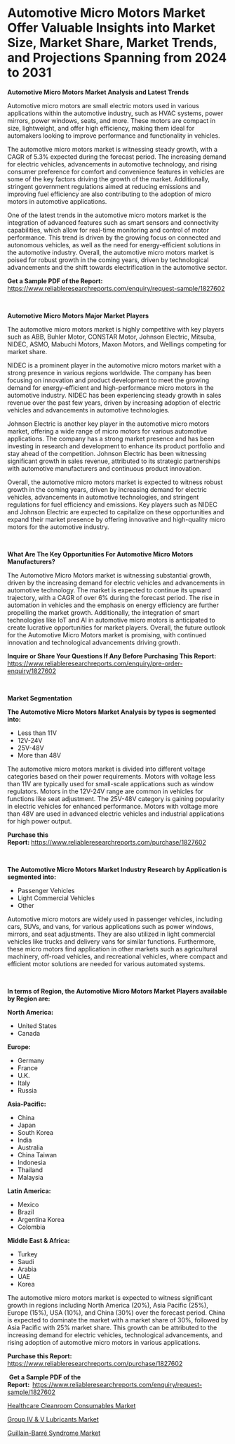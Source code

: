 <p><h1>Automotive Micro Motors Market Offer Valuable Insights into Market Size, Market Share, Market Trends, and Projections Spanning from 2024 to 2031</h1></p><p><strong>Automotive Micro Motors Market Analysis and Latest Trends</strong></p>
<p><p>Automotive micro motors are small electric motors used in various applications within the automotive industry, such as HVAC systems, power mirrors, power windows, seats, and more. These motors are compact in size, lightweight, and offer high efficiency, making them ideal for automakers looking to improve performance and functionality in vehicles.</p><p>The automotive micro motors market is witnessing steady growth, with a CAGR of 5.3% expected during the forecast period. The increasing demand for electric vehicles, advancements in automotive technology, and rising consumer preference for comfort and convenience features in vehicles are some of the key factors driving the growth of the market. Additionally, stringent government regulations aimed at reducing emissions and improving fuel efficiency are also contributing to the adoption of micro motors in automotive applications.</p><p>One of the latest trends in the automotive micro motors market is the integration of advanced features such as smart sensors and connectivity capabilities, which allow for real-time monitoring and control of motor performance. This trend is driven by the growing focus on connected and autonomous vehicles, as well as the need for energy-efficient solutions in the automotive industry. Overall, the automotive micro motors market is poised for robust growth in the coming years, driven by technological advancements and the shift towards electrification in the automotive sector.</p></p>
<p><strong>Get a Sample PDF of the Report:&nbsp;</strong> <a href="https://www.reliableresearchreports.com/enquiry/request-sample/1827602">https://www.reliableresearchreports.com/enquiry/request-sample/1827602</a></p>
<p>&nbsp;</p>
<p><strong>Automotive Micro Motors Major Market Players</strong></p>
<p><p>The automotive micro motors market is highly competitive with key players such as ABB, Buhler Motor, CONSTAR Motor, Johnson Electric, Mitsuba, NIDEC, ASMO, Mabuchi Motors, Maxon Motors, and Wellings competing for market share.</p><p>NIDEC is a prominent player in the automotive micro motors market with a strong presence in various regions worldwide. The company has been focusing on innovation and product development to meet the growing demand for energy-efficient and high-performance micro motors in the automotive industry. NIDEC has been experiencing steady growth in sales revenue over the past few years, driven by increasing adoption of electric vehicles and advancements in automotive technologies.</p><p>Johnson Electric is another key player in the automotive micro motors market, offering a wide range of micro motors for various automotive applications. The company has a strong market presence and has been investing in research and development to enhance its product portfolio and stay ahead of the competition. Johnson Electric has been witnessing significant growth in sales revenue, attributed to its strategic partnerships with automotive manufacturers and continuous product innovation.</p><p>Overall, the automotive micro motors market is expected to witness robust growth in the coming years, driven by increasing demand for electric vehicles, advancements in automotive technologies, and stringent regulations for fuel efficiency and emissions. Key players such as NIDEC and Johnson Electric are expected to capitalize on these opportunities and expand their market presence by offering innovative and high-quality micro motors for the automotive industry.</p></p>
<p>&nbsp;</p>
<p><strong>What Are The Key Opportunities For Automotive Micro Motors Manufacturers?</strong></p>
<p><p>The Automotive Micro Motors market is witnessing substantial growth, driven by the increasing demand for electric vehicles and advancements in automotive technology. The market is expected to continue its upward trajectory, with a CAGR of over 6% during the forecast period. The rise in automation in vehicles and the emphasis on energy efficiency are further propelling the market growth. Additionally, the integration of smart technologies like IoT and AI in automotive micro motors is anticipated to create lucrative opportunities for market players. Overall, the future outlook for the Automotive Micro Motors market is promising, with continued innovation and technological advancements driving growth.</p></p>
<p><strong>Inquire or Share Your Questions If Any Before Purchasing This Report:</strong> <a href="https://www.reliableresearchreports.com/enquiry/pre-order-enquiry/1827602">https://www.reliableresearchreports.com/enquiry/pre-order-enquiry/1827602</a></p>
<p>&nbsp;</p>
<p><strong>Market Segmentation</strong></p>
<p><strong>The Automotive Micro Motors Market Analysis by types is segmented into:</strong></p>
<p><ul><li>Less than 11V</li><li>12V-24V</li><li>25V-48V</li><li>More than 48V</li></ul></p>
<p><p>The automotive micro motors market is divided into different voltage categories based on their power requirements. Motors with voltage less than 11V are typically used for small-scale applications such as window regulators. Motors in the 12V-24V range are common in vehicles for functions like seat adjustment. The 25V-48V category is gaining popularity in electric vehicles for enhanced performance. Motors with voltage more than 48V are used in advanced electric vehicles and industrial applications for high power output.</p></p>
<p><strong>Purchase this Report:&nbsp;</strong><a href="https://www.reliableresearchreports.com/purchase/1827602">https://www.reliableresearchreports.com/purchase/1827602</a></p>
<p>&nbsp;</p>
<p><strong>The Automotive Micro Motors Market Industry Research by Application is segmented into:</strong></p>
<p><ul><li>Passenger Vehicles</li><li>Light Commercial Vehicles</li><li>Other</li></ul></p>
<p><p>Automotive micro motors are widely used in passenger vehicles, including cars, SUVs, and vans, for various applications such as power windows, mirrors, and seat adjustments. They are also utilized in light commercial vehicles like trucks and delivery vans for similar functions. Furthermore, these micro motors find application in other markets such as agricultural machinery, off-road vehicles, and recreational vehicles, where compact and efficient motor solutions are needed for various automated systems.</p></p>
<p>&nbsp;</p>
<p><strong>In terms of Region, the Automotive Micro Motors Market Players available by Region are:</strong></p>
<p>
    <p> <strong> North America: </strong>
        <ul>
            <li>United States</li>
            <li>Canada</li>
        </ul>
        </p> 
    <p> <strong> Europe: </strong>
        <ul>
            <li>Germany</li>
            <li>France</li>
            <li>U.K.</li>
            <li>Italy</li>
            <li>Russia</li>
        </ul>
        </p> 
    <p> <strong> Asia-Pacific: </strong>
        <ul>
            <li>China</li>
            <li>Japan</li>
            <li>South Korea</li>
            <li>India</li>
            <li>Australia</li>
            <li>China Taiwan</li>
            <li>Indonesia</li>
            <li>Thailand</li>
            <li>Malaysia</li>
        </ul>
        </p> 
    <p> <strong> Latin America: </strong>
        <ul>
            <li>Mexico</li>
            <li>Brazil</li>
            <li>Argentina Korea</li>
            <li>Colombia</li>
        </ul>
        </p> 
    <p> <strong> Middle East & Africa: </strong>
        <ul>
            <li>Turkey</li>
            <li>Saudi</li>
            <li>Arabia</li>
            <li>UAE</li>
            <li>Korea</li>
        </ul>
    </p>
    </p>
<p><p>The automotive micro motors market is expected to witness significant growth in regions including North America (20%), Asia Pacific (25%), Europe (15%), USA (10%), and China (30%) over the forecast period. China is expected to dominate the market with a market share of 30%, followed by Asia Pacific with 25% market share. This growth can be attributed to the increasing demand for electric vehicles, technological advancements, and rising adoption of automotive micro motors in various applications.</p></p>
<p><strong>Purchase this Report: </strong><a href="https://www.reliableresearchreports.com/purchase/1827602">https://www.reliableresearchreports.com/purchase/1827602</a></p>
<p>&nbsp;<strong>Get a Sample PDF of the Report:&nbsp;&nbsp;</strong><a href="https://www.reliableresearchreports.com/enquiry/request-sample/1827602">https://www.reliableresearchreports.com/enquiry/request-sample/1827602</a></p>
<p><strong></strong></p>
<p><p><a href="https://view.publitas.com/reportprime-1/healthcare-cleanroom-consumables-market-growth-market-trends-covid-19-impact-and-forecasts-for-period-from-2023-2030/">Healthcare Cleanroom Consumables Market</a></p><p><a href="https://view.publitas.com/reportprime-1/group-iv-v-lubricants-market-size-growth-outlook-from-2023-to-2030-projecting-at-markets-trends-analysis-by-application-regional-outlook-and-revenue/">Group IV & V Lubricants Market</a></p><p><a href="https://view.publitas.com/reportprime-1/guillain-barre-syndrome-market-offers-provide-insightful-data-for-the-time-period-from-2023-to-2030-and-also-provide-analysis-based-on-application-type-and-region/">Guillain-Barré Syndrome Market</a></p></p>